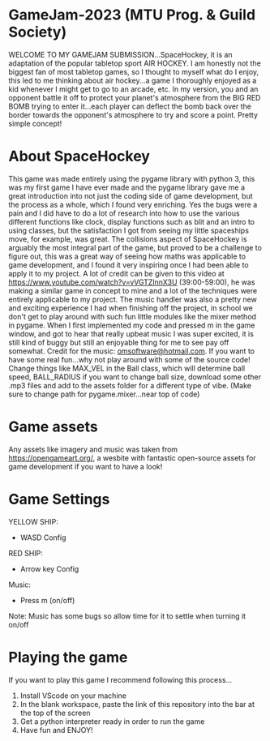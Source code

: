 # GameJam-2023 (MTU Prog. & Guild Society)

WELCOME TO MY GAMEJAM SUBMISSION...SpaceHockey, it is an adaptation of the popular tabletop sport AIR HOCKEY. I am honestly not the biggest fan of most tabletop games, so I thought to myself what do I enjoy, this led to me thinking about air hockey...a game I thoroughly enjoyed as a kid whenever I might get to go to an arcade, etc. In my version, you and an opponent battle it off to protect your planet's atmosphere from the BIG RED BOMB trying to enter it...each player can deflect the bomb back over the border towards the opponent's atmosphere to try and score a point. Pretty simple concept!

# About SpaceHockey

This game was made entirely using the pygame library with python 3, this was my first game I have ever made and the pygame library gave me a great introduction into not just the coding side of game development, but the process as a whole, which I found very enriching. Yes the bugs were a pain and I did have to do a lot of research into how to use the various different functions like clock, display functions such as blit and an intro to using classes, but the satisfaction I got from seeing my little spaceships move, for example, was great. The collisions aspect of SpaceHockey is arguably the most integral part of the game, but proved to be a challenge to figure out, this was a great way of seeing how maths was applicable to game development, and I found it very inspiring once I had been able to apply it to my project. A lot of credit can be given to this video at https://www.youtube.com/watch?v=vVGTZlnnX3U (39:00-59:00), he was making a similar game in concept to mine and a lot of the techniques were entirely applicable to my project. The music handler was also a pretty new and exciting experience I had when finishing off the project, in school we don't get to play around with such fun little modules like the mixer method in pygame. When I first implemented my code and pressed m in the game window, and got to hear that really upbeat music I was super excited, it is still kind of buggy but still an enjoyable thing for me to see pay off somewhat. Credit for the music: omsoftware@hotmail.com. If you want to have some real fun...why not play around with some of the source code! Change things like MAX_VEL in the Ball class, which will determine ball speed, BALL_RADIUS if you want to change ball size, download some other .mp3 files and add to the assets folder for a different type of vibe. (Make sure to change path for pygame.mixer...near top of code)

# Game assets

Any assets like imagery and music was taken from https://opengameart.org/, a wesbite with fantastic open-source assets for game development if you want to have a look!

# Game Settings

YELLOW SHIP:

- WASD Config

RED SHIP:

- Arrow key Config

Music:

- Press m (on/off)

Note: Music has some bugs so allow time for it to settle when turning it on/off

# Playing the game
If you want to play this game I recommend following this process...

1. Install VScode on your machine
2. In the blank workspace, paste the link of this repository into the bar at the top of the screen
3. Get a python interpreter ready in order to run the game
4. Have fun and ENJOY!
